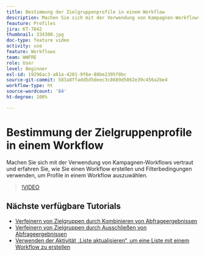 ```yaml
---
title: Bestimmung der Zielgruppenprofile in einem Workflow
description: Machen Sie sich mit der Verwendung von Kampagnen-Workflows vertraut und erfahren Sie, wie Sie einen Workflow erstellen und Filterbedingungen verwenden, um Profile in einem Workflow auszuwählen.
feauture: Profiles
jira: KT-7842
thumbnail: 334300.jpg
doc-type: feature video
activity: use
feature: Workflows
team: WWFRE
role: User
level: Beginner
exl-id: 19296ac3-a81a-4201-9f6e-80be2395f0bc
source-git-commit: 583a8ffadd5d5deec3c8689d5862e39c456a2be4
workflow-type: ht
source-wordcount: '84'
ht-degree: 100%

---
```


# Bestimmung der Zielgruppenprofile in einem Workflow

Machen Sie sich mit der Verwendung von Kampagnen-Workflows vertraut und erfahren Sie, wie Sie einen Workflow erstellen und Filterbedingungen verwenden, um Profile in einem Workflow auszuwählen.

>[!VIDEO](https://video.tv.adobe.com/v/334300?quality=12&learn=on)

## Nächste verfügbare Tutorials

* [Verfeinern von Zielgruppen durch Kombinieren von Abfrageergebnissen](/help/process-management/refine-targets-by-combining-query-results.md)
* [Verfeinern von Zielgruppen durch Ausschließen von Abfrageergebnissen](/help/process-management/refine-targets-by-excluding-query-results.md)
* [Verwenden der Aktivität „Liste aktualisieren“, um eine Liste mit einem Workflow zu erstellen](/help/process-management/use-the-update-list-activity.md)
